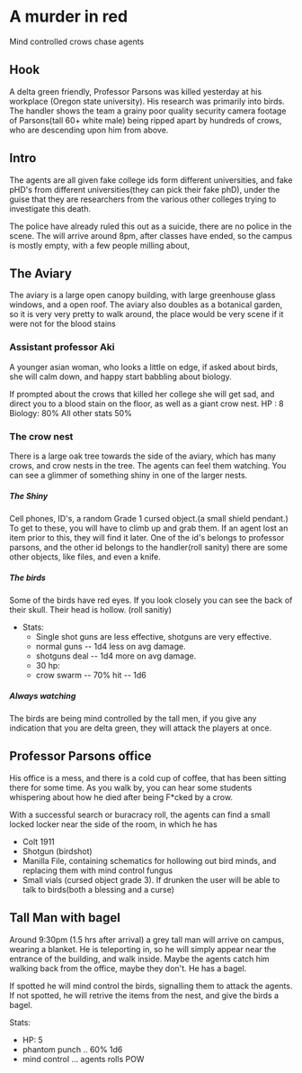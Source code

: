 # A murder in red
Mind controlled crows chase agents

## Hook
A delta green friendly, Professor Parsons was killed yesterday at his workplace (Oregon state university). His research was primarily into birds. The handler shows the team a grainy poor quality security camera footage of Parsons(tall 60+ white male) being ripped apart by hundreds of crows, who are descending upon him from above. 


## Intro
The agents are all given fake college ids form different universities, and fake pHD's from different universities(they can pick their fake phD), under the guise that they are researchers from the various other colleges trying to investigate this death.

The police have already ruled this out as a suicide, there are no police in the scene. The will arrive around 8pm, after classes have ended, so the campus is mostly empty, with a few people milling about, 

## The Aviary
The aviary is a large open canopy building, with large greenhouse glass windows, and a open roof. The aviary also doubles as a botanical garden, so it is very very pretty to walk around, the place would be very scene if it were not for the blood stains  

### Assistant professor Aki
A younger asian woman, who looks a little on edge, if asked about birds, she will calm down, and happy start babbling about biology.

If prompted about the crows that killed her college she will get sad, and direct you to a blood stain on the floor, as well as a giant
crow nest. 
HP : 8
Biology: 80%
All other stats 50%

### The crow nest
There is a large oak tree towards the side of the aviary, which has many crows, and crow nests in the tree. The agents can feel them watching. You can see a glimmer of something shiny in one of the larger nests.  
##### The Shiny
Cell phones, ID's, a random Grade 1 cursed object.(a small shield pendant.) To get to these, you will have to climb up and grab them. 
If an agent lost an item prior to this, they will find it later. 
One of the id's belongs to professor parsons, and the other id belongs to the handler(roll sanity) there are some other objects, like files, and even a knife.
##### The birds
Some of the birds have red eyes. If you look closely you can see the back of their skull. Their head is hollow. (roll sanitiy)
* Stats:
    * Single shot guns are less effective, shotguns are very effective. 
    * normal guns -- 1d4 less on avg damage.
    * shotguns deal -- 1d4 more on avg damage.
    * 30 hp:
    * crow swarm  -- 70% hit -- 1d6
##### Always watching
The birds are being mind controlled by the tall men, if you give any indication that you are delta green, they will attack the players at once. 


## Professor Parsons office
His office is a mess, and there is a cold cup of coffee, that has been sitting there for some time. As you walk by, you can hear some students whispering about how he died after being F*cked by a crow. 

With a successful search or buracracy roll, the agents can find a small locked locker near the side of the room, in which he has
* Colt 1911
* Shotgun (birdshot)
* Manilla File, containing schematics for hollowing out bird minds, and replacing them with mind control fungus
* Small vials (cursed object grade 3). If drunken the user will be able to talk to birds(both a blessing and a curse)

## Tall Man with bagel
Around 9:30pm (1.5 hrs after arrival) a grey tall man will arrive on campus, wearing a blanket. He is teleporting in, so he will simply appear near the entrance of the building, and walk inside. Maybe the agents catch him walking back from the office, maybe they don't. He has a bagel.

If spotted he will mind control the birds, signalling them to attack the agents. If not spotted, he will retrive the items from the nest, and give the birds a bagel.

Stats:
* HP: 5
* phantom punch .. 60% 1d6
* mind control ... agents rolls POW
